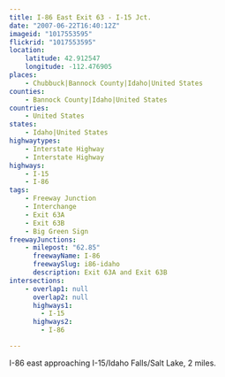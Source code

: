 ```yaml
---
title: I-86 East Exit 63 - I-15 Jct.
date: "2007-06-22T16:40:12Z"
imageid: "1017553595"
flickrid: "1017553595"
location:
    latitude: 42.912547
    longitude: -112.476905
places:
    - Chubbuck|Bannock County|Idaho|United States
counties:
    - Bannock County|Idaho|United States
countries:
    - United States
states:
    - Idaho|United States
highwaytypes:
    - Interstate Highway
    - Interstate Highway
highways:
    - I-15
    - I-86
tags:
    - Freeway Junction
    - Interchange
    - Exit 63A
    - Exit 63B
    - Big Green Sign
freewayJunctions:
    - milepost: "62.85"
      freewayName: I-86
      freewaySlug: i86-idaho
      description: Exit 63A and Exit 63B
intersections:
    - overlap1: null
      overlap2: null
      highways1:
        - I-15
      highways2:
        - I-86

---
```

I-86 east approaching I-15/Idaho Falls/Salt Lake, 2 miles.